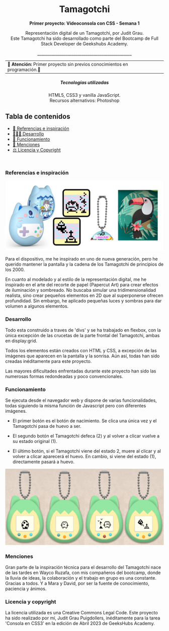 


<h1 align="center"> Tamagotchi</h1>


__<p align="center">Primer proyecto: Videoconsola con CSS - Semana 1</p>__

<p align="center">Representación digital de un Tamagotchi, por Judit Grau.
<br>
Este Tamagotchi ha sido desarrollado como parte del Bootcamp de Full Stack Developer de Geekshubs Academy.</p>
<p align="center">_______________________________________________</p>

<table align="center">
<tr>
<td><b>🔴 Atención:</b> Primer proyecto sin previos conocimientos en programación.🔴
</td>
</tr>
</table> 

<h5 align="center"> Tecnologías utilizadas</h1>

<p align="center">HTML5, CSS3 y vanilla JavaScript. <br>Recursos alternativos: Photoshop </p>

## Tabla de contenidos

- [🎨 Referencias e inspiración ](#referencias)
- [👩🏻‍💻 Desarrollo ](#desarrollo)
- [🤖 Funcionamiento](#funcionamiento)
- [📢 Menciones](#menciones)
- [⚖️ Licencia y Copyright](#licencia-y-copyright)
<br>

### Referencias e inspiración

![image](./img/Inspiracion.jpg)

Para el dispositivo, me he inspirado en uno de nueva generación, pero he querido mantener la pantalla y la cadena de los Tamagotchi de principios de los 2000. 

En cuanto al modelado y al estilo de la representación digital, me he inspirado en el arte del recorte de papel (Papercut Art) para crear efectos de iluminación y sombreado. No buscaba simular una tridimensionalidad realista, sino crear pequeños elementos en 2D que al superponerse ofrecen profundidad. Sin embargo, he aplicado pequeñas luces y sombras para dar volumen a algunos elementos.

### Desarrollo 
Todo esta construido a traves de 'divs' y se ha trabajado en flexbox, con la única excepción de las crucetas de la parte frontal del Tamagotchi, ambas en display:grid.

Todos los elementos están creados con HTML y CSS, a excepción de las imágenes que aparecen en la pantalla y la sonrisa. Aún así, todas han sido creadas inéditamente para este proyecto.

Las mayores dificultades enfrentadas durante este proyecto han sido las numerosas formas redondeadas y poco convencionales.

### Funcionamiento
Se ejecuta desde el navegador web y dispone de varias funcionalidades, todas siguiendo la misma función de Javascript pero con diferentes imágenes. 

- El primer botón es el botón de nacimiento. Se clica una única vez y el Tamagotchi pasa de huevo a ser.

- El segundo botón el Tamagotchi defeca (2) y al volver a clicar vuelve a su estado original (1).

- El último botón, si el Tamagotchi viene del estado 2, muere al clicar y al volver a clicar aparecerá el huevo.
En cambio, si viene del estado (1), directamente pasará a huevo.

![image](./img/screens.jpg)

### Menciones
Gran parte de la inspiración técnica para el desarrollo del Tamagotchi nace de las tardes en Wayco Ruzafa, con mis compañeros del bootcamp, donde la lluvia de ideas, la colaboración y el trabajo en grupo es una constante. Gracias a todos. 
Y a Mara y David, por ser la fuente de conocimiento, paciencia y ánimos.


### Licencia y copyright
La licencia utilizada es una Creative Commons Legal Code.
Este proyecto ha sido realizado por mí, Judit Grau Puigdollers, inéditamente para la tarea 'Consola en CSS3' en la edición de Abril 2023 de GeeksHubs Academy.





